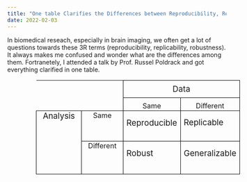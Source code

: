 ```yaml
---
title: "One table Clarifies the Differences between Reproducibility, Replicability and Robustness"
date: 2022-02-03
---
```



In biomedical reseach, especially in brain imaging, we often get a lot of questions towards these 3R terms (reproducibility, replicability, robustness). It always makes me confused and wonder what are the differences among them. Fortranetely, I attended a talk by Prof. Russel Poldrack and got everything clarified in one table.

<table class=MsoTableGrid border=1 cellspacing=0 cellpadding=0
 style='margin-left:49.5pt;border-collapse:collapse;border:none;mso-border-alt:
 solid windowtext .5pt;mso-yfti-tbllook:1184;mso-padding-alt:0in 5.4pt 0in 5.4pt'>
 <tr style='mso-yfti-irow:0;mso-yfti-firstrow:yes;height:22.0pt'>
  <td width=36 rowspan=2 valign=top style='width:27.0pt;border:none;border-bottom:
  solid windowtext 1.0pt;mso-border-bottom-alt:solid windowtext .5pt;
  padding:0in 5.4pt 0in 5.4pt;height:22.0pt'>
  <p class=MsoNormal style='margin-bottom:0in;line-height:normal'><o:p>&nbsp;</o:p></p>
  </td>
  <td width=48 rowspan=2 valign=top style='width:.5in;border-top:none;
  border-left:none;border-bottom:solid windowtext 1.0pt;border-right:solid windowtext 1.0pt;
  mso-border-bottom-alt:solid windowtext .5pt;mso-border-right-alt:solid windowtext .5pt;
  padding:0in 5.4pt 0in 5.4pt;height:22.0pt'>
  <p class=MsoNormal style='margin-bottom:0in;line-height:normal'><o:p>&nbsp;</o:p></p>
  </td>
  <td width=234 colspan=2 valign=top style='width:175.5pt;border:solid windowtext 1.0pt;
  border-left:none;mso-border-left-alt:solid windowtext .5pt;mso-border-alt:
  solid windowtext .5pt;padding:0in 5.4pt 0in 5.4pt;height:22.0pt'>
  <p class=MsoNormal align=center style='margin-top:6.0pt;margin-right:0in;
  margin-bottom:6.0pt;margin-left:0in;text-align:center;line-height:normal'><span
  style='font-size:14.0pt'>Data<o:p></o:p></span></p>
  </td>
 </tr>
 <tr style='mso-yfti-irow:1;height:22.9pt'>
  <td width=114 valign=top style='width:85.5pt;border-top:none;border-left:
  none;border-bottom:solid windowtext 1.0pt;border-right:solid windowtext 1.0pt;
  mso-border-top-alt:solid windowtext .5pt;mso-border-left-alt:solid windowtext .5pt;
  mso-border-alt:solid windowtext .5pt;padding:0in 5.4pt 0in 5.4pt;height:22.9pt'>
  <p class=MsoNormal align=center style='margin-top:6.0pt;margin-right:0in;
  margin-bottom:0in;margin-left:0in;text-align:center;line-height:normal'>Same</p>
  </td>
  <td width=120 valign=top style='width:1.25in;border-top:none;border-left:
  none;border-bottom:solid windowtext 1.0pt;border-right:solid windowtext 1.0pt;
  mso-border-top-alt:solid windowtext .5pt;mso-border-left-alt:solid windowtext .5pt;
  mso-border-alt:solid windowtext .5pt;padding:0in 5.4pt 0in 5.4pt;height:22.9pt'>
  <p class=MsoNormal align=center style='margin-top:6.0pt;margin-right:0in;
  margin-bottom:0in;margin-left:0in;text-align:center;line-height:normal'>Different</p>
  </td>
 </tr>
 <tr style='mso-yfti-irow:2;page-break-inside:avoid;height:52.6pt'>
  <td width=36 rowspan=2 valign=top style='width:27.0pt;border:solid windowtext 1.0pt;
  border-top:none;mso-border-top-alt:solid windowtext .5pt;mso-border-alt:solid windowtext .5pt;
  padding:0in 5.4pt 0in 5.4pt;mso-rotate:90;height:52.6pt'>
  <p class=MsoNormal align=center style='margin-top:0in;margin-right:5.65pt;
  margin-bottom:0in;margin-left:5.65pt;text-align:center;line-height:normal'><span
  style='font-size:14.0pt'>Analysis<o:p></o:p></span></p>
  </td>
  <td width=48 valign=top style='width:.5in;border-top:none;border-left:none;
  border-bottom:solid windowtext 1.0pt;border-right:solid windowtext 1.0pt;
  mso-border-top-alt:solid windowtext .5pt;mso-border-left-alt:solid windowtext .5pt;
  mso-border-alt:solid windowtext .5pt;padding:0in 5.4pt 0in 5.4pt;mso-rotate:
  90;height:52.6pt'>
  <p class=MsoNormal align=center style='margin-top:0in;margin-right:5.65pt;
  margin-bottom:0in;margin-left:5.65pt;text-align:center;line-height:normal'>Same</p>
  </td>
  <td width=114 valign=top style='width:85.5pt;border-top:none;border-left:
  none;border-bottom:solid windowtext 1.0pt;border-right:solid windowtext 1.0pt;
  mso-border-top-alt:solid windowtext .5pt;mso-border-left-alt:solid windowtext .5pt;
  mso-border-alt:solid windowtext .5pt;padding:0in 5.4pt 0in 5.4pt;height:52.6pt'>
  <p class=MsoNormal style='margin-bottom:0in;line-height:normal'><span
  style='font-size:14.0pt'>Reproducible<o:p></o:p></span></p>
  </td>
  <td width=120 valign=top style='width:1.25in;border-top:none;border-left:
  none;border-bottom:solid windowtext 1.0pt;border-right:solid windowtext 1.0pt;
  mso-border-top-alt:solid windowtext .5pt;mso-border-left-alt:solid windowtext .5pt;
  mso-border-alt:solid windowtext .5pt;padding:0in 5.4pt 0in 5.4pt;height:52.6pt'>
  <p class=MsoNormal style='margin-bottom:0in;line-height:115%'><span
  style='font-size:14.0pt;line-height:115%'>Replicable<o:p></o:p></span></p>
  </td>
 </tr>
 <tr style='mso-yfti-irow:3;mso-yfti-lastrow:yes;page-break-inside:avoid;
  height:56.7pt'>
  <td width=48 valign=top style='width:.5in;border-top:none;border-left:none;
  border-bottom:solid windowtext 1.0pt;border-right:solid windowtext 1.0pt;
  mso-border-top-alt:solid windowtext .5pt;mso-border-left-alt:solid windowtext .5pt;
  mso-border-alt:solid windowtext .5pt;padding:0in 5.4pt 0in 5.4pt;mso-rotate:
  90;height:56.7pt'>
  <p class=MsoNormal align=center style='margin-top:0in;margin-right:5.65pt;
  margin-bottom:0in;margin-left:5.65pt;text-align:center;line-height:normal'>Different</p>
  </td>
  <td width=114 valign=top style='width:85.5pt;border-top:none;border-left:
  none;border-bottom:solid windowtext 1.0pt;border-right:solid windowtext 1.0pt;
  mso-border-top-alt:solid windowtext .5pt;mso-border-left-alt:solid windowtext .5pt;
  mso-border-alt:solid windowtext .5pt;padding:0in 5.4pt 0in 5.4pt;height:56.7pt'>
  <p class=MsoNormal style='margin-bottom:0in;line-height:normal'><span
  style='font-size:14.0pt'>Robust<o:p></o:p></span></p>
  </td>
  <td width=120 valign=top style='width:1.25in;border-top:none;border-left:
  none;border-bottom:solid windowtext 1.0pt;border-right:solid windowtext 1.0pt;
  mso-border-top-alt:solid windowtext .5pt;mso-border-left-alt:solid windowtext .5pt;
  mso-border-alt:solid windowtext .5pt;padding:0in 5.4pt 0in 5.4pt;height:56.7pt'>
  <p class=MsoNormal style='margin-bottom:0in;line-height:normal'><span
  style='font-size:14.0pt'>Generalizable<o:p></o:p></span></p>
  </td>
 </tr>
</table>
